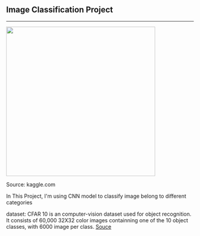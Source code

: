 ## Image Classification Project

------

<img src='https://kaggle2.blob.core.windows.net/competitions/kaggle/3649/media/cifar-10.png' width=400>

Source: kaggle.com

In This Project, I'm using CNN model to classify image belong to different categories

dataset: CFAR 10 is an computer-vision dataset used for object recognition. It consists of 60,000 32X32 color images containning
one of the 10 object classes, with 6000 image per class. [Souce](https://www.kaggle.com/c/cifar-10)

